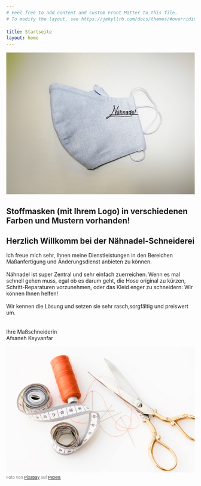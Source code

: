 ```yaml
---
# Feel free to add content and custom Front Matter to this file.
# To modify the layout, see https://jekyllrb.com/docs/themes/#overriding-theme-defaults

title: Startseite
layout: home
---
```


![Maske](img/mask.jpg#transitionContainer)
<h2><strong>Stoffmasken (mit Ihrem Logo) in verschiedenen Farben und Mustern vorhanden!</strong></h2>

## Herzlich Willkomm bei der Nähnadel-Schneiderei

Ich freue mich sehr, Ihnen meine Dienstleistungen in den Bereichen Maßanfertigung und Änderungsdienst anbieten zu können.<br/><br/>
Nähnadel ist super Zentral und sehr einfach zuerreichen. Wenn es mal schnell gehen muss, egal ob es darum geht, die Hose original zu kürzen, Schritt-Reparaturen vorzunehmen, oder das Kleid enger zu schneidern: Wir können Ihnen helfen!<br/><br/>
Wir kennen die Lösung und setzen sie sehr rasch,sorgfältig und preiswert um.<br/><br/><br/>
Ihre Maßschneiderin<br/>
Afsaneh Keyvanfar

![Nadel und Schere](img/s.jpg#transitionContainer)
<span style="color: grey; font-size: 11px">Foto von [Pixabay](https://www.pexels.com/@pixabay) auf [Pexels](https://www.pexels.com/) </span>


